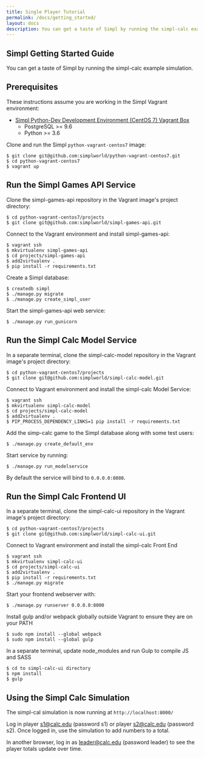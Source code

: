 ```yaml
---
title: Single Player Tutorial
permalink: /docs/getting_started/
layout: docs
description: You can get a taste of Simpl by running the simpl-calc example simulation.
---
```


## Simpl Getting Started Guide

You can get a taste of Simpl by running the simpl-calc example simulation.

## Prerequisites

These instructions assume you are working in the Simpl Vagrant environment:

* [Simpl Python-Dev Development Environment (CentOS 7) Vagrant Box](https://github.com/simplworld/python-vagrant-centos7)
    * PostgreSQL >= 9.6
    * Python >= 3.6

Clone and run the Simpl `python-vagrant-centos7` image:

```shell
$ git clone git@github.com:simplworld/python-vagrant-centos7.git
$ cd python-vagrant-centos7
$ vagrant up
```


## Run the Simpl Games API Service

Clone the simpl-games-api repository in the Vagrant image's project directory:

```shell
$ cd python-vagrant-centos7/projects
$ git clone git@github.com:simplworld/simpl-games-api.git
```

Connect to the Vagrant environment and install simpl-games-api:

```shell
$ vagrant ssh
$ mkvirtualenv simpl-games-api
$ cd projects/simpl-games-api
$ add2virtualenv .
$ pip install -r requirements.txt
```

Create a Simpl database:

```shell
$ createdb simpl
$ ./manage.py migrate
$ ./manage.py create_simpl_user
```

Start the simpl-games-api web service:

```shell
$ ./manage.py run_gunicorn
```


## Run the Simpl Calc Model Service

In a separate terminal, clone the simpl-calc-model repository in the Vagrant image's project directory:

```shell
$ cd python-vagrant-centos7/projects
$ git clone git@github.com:simplworld/simpl-calc-model.git
```

Connect to Vagrant environment and install the simpl-calc Model Service:

```shell
$ vagrant ssh
$ mkvirtualenv simpl-calc-model
$ cd projects/simpl-calc-model
$ add2virtualenv .
$ PIP_PROCESS_DEPENDENCY_LINKS=1 pip install -r requirements.txt
```

Add the simp-calc game to the Simpl database along with some test users:

```shell
$ ./manage.py create_default_env
```

Start service by running:

```shell
$ ./manage.py run_modelservice
```

By default the service will bind to `0.0.0.0:8080`.


## Run the Simpl Calc Frontend UI

In a separate terminal, clone the simpl-calc-ui repository in the Vagrant image's project directory:

```shell
$ cd python-vagrant-centos7/projects
$ git clone git@github.com:simplworld/simpl-calc-ui.git
```

Connect to Vagrant environment and install the simpl-calc Front End

```shell
$ vagrant ssh
$ mkvirtualenv simpl-calc-ui
$ cd projects/simpl-calc-ui
$ add2virtualenv .
$ pip install -r requirements.txt
$ ./manage.py migrate
```

Start your frontend webserver with:

```shell
$ ./manage.py runserver 0.0.0.0:8000
```

Install gulp and/or webpack globally outside Vagrant to ensure they are on your PATH

```shell
$ sudo npm install --global webpack
$ sudo npm install --global gulp
```

In a separate terminal, update node_modules and run Gulp to compile JS and SASS

```shell
$ cd to simpl-calc-ui directory
$ npm install
$ gulp
```

## Using the Simpl Calc Simulation

The simpl-cal simulation is now running at `http://localhost:8000/`

Log in player s1@calc.edu (password s1) or player s2@calc.edu (password s2). Once logged in, use the simulation to add numbers to a total.

In another browser, log in as leader@calc.edu (password leader) to see the player totals update over time.
